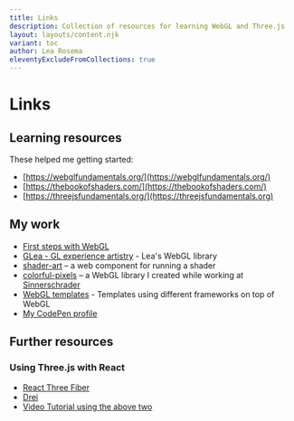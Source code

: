 ```yaml
---
title: Links
description: Collection of resources for learning WebGL and Three.js
layout: layouts/content.njk
variant: toc
author: Lea Rosema
eleventyExcludeFromCollections: true
---
```


# Links

## Learning resources

These helped me getting started:

- [https://webglfundamentals.org/](https://webglfundamentals.org/)
- [https://thebookofshaders.com/](https://thebookofshaders.com/)
- [https://threejsfundamentals.org/](https://threejsfundamentals.org)

## My work

- [First steps with WebGL](https://terabaud.github.io/hello-webgl/)
- [GLea - GL experience artistry](https://terabaud.github.io/glea/) - Lea's WebGL library
- [shader-art](https://github.com/shader-art/) – a web component for running a shader
- [colorful-pixels](https://github.com/sinnerschrader/colorful-pixels) – a WebGL library I created while working at [Sinnerschrader](https://sinnerschrader.com)
- [WebGL templates](https://github.com/terabaud/webgl-templates/) - Templates using different frameworks on top of WebGL
- [My CodePen profile](https://codepen.io/terabaud/)

## Further resources

### Using Three.js with React

- [React Three Fiber](https://github.com/pmndrs/react-three-fiber)
- [Drei](https://github.com/pmndrs/drei)
- [Video Tutorial using the above two](https://www.youtube.com/watch?v=FGG0EeMNUl0)
